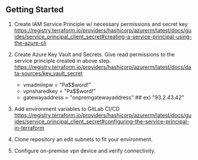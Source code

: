 ## Getting Started
1. Create IAM Service Principle w/ necessary permissions and secret key
https://registry.terraform.io/providers/hashicorp/azurerm/latest/docs/guides/service_principal_client_secret#creating-a-service-principal-using-the-azure-cli

2. Create Azure Key Vault and Secrets. Give read permissions to the service principle created in above step.
https://registry.terraform.io/providers/hashicorp/azurerm/latest/docs/data-sources/key_vault_secret
   - vmadminpw = "Pa$$word!"
    - vpnsharedkey = "Pa$$word!"
   - gatewayaddress = "onpremgatewayaddress" ## ex) "93.2.43.42"

1. Add environment variables to GitLab CI/CD
https://registry.terraform.io/providers/hashicorp/azurerm/latest/docs/guides/service_principal_client_secret#configuring-the-service-principal-in-terraform

4. Clone repository an edit subnets to fit your environment.

5. Configure on-premise vpn device and verify connectivity.
